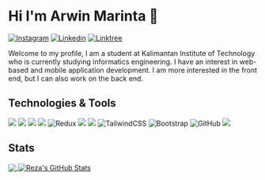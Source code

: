 # Hi I'm Arwin Marinta 👋

[![Instagram](https://img.shields.io/badge/instagram-%23E4405F.svg?&style=for-the-badge&logo=instagram&logoColor=white)](https://www.instagram.com/wynnn_1/)
[![Linkedin](https://img.shields.io/badge/linkedin-%230077B5.svg?&style=for-the-badge&logo=linkedin&logoColor=white)](https://www.linkedin.com/in/arwin-marinta-95512a256/)
[![Linktree](https://img.shields.io/badge/Linktree-%23FF0000.svg?&style=for-the-badge&logo=tree&logoColor=white)](https://link-tree.arwinmarinta.com/)





Welcome to my profile, I am a student at Kalimantan Institute of Technology who is currently studying informatics engineering. I have an interest in web-based and mobile application development. I am more interested in the front end, but I can also work on the back end.

## Technologies & Tools
![](https://img.shields.io/badge/javascript%20-%23323330.svg?&style=for-the-badge&logo=javascript&logoColor=%23F7DF1E)
![](https://img.shields.io/badge/react%20-%233e93c0.svg?&style=for-the-badge&logo=react&logoColor=white)
![](https://img.shields.io/badge/python%20-%2314354C.svg?&style=for-the-badge&logo=python&logoColor=white)
![](https://img.shields.io/badge/dart%20-%232682d4.svg?&style=for-the-badge&logo=dart&logoColor=white)
![Redux](https://img.shields.io/badge/redux-%23593d88.svg?style=for-the-badge&logo=redux&logoColor=white)
![](https://img.shields.io/badge/express-js%20-%23404d59.svg?&style=for-the-badge)
![](https://img.shields.io/badge/mysql-%2300f.svg?&style=for-the-badge&logo=mysql&logoColor=white)
![TailwindCSS](https://img.shields.io/badge/tailwindcss-%2338B2AC.svg?style=for-the-badge&logo=tailwind-css&logoColor=white)
![Bootstrap](https://img.shields.io/badge/bootstrap-%23563D7C.svg?style=for-the-badge&logo=bootstrap&logoColor=white)
![GitHub](https://img.shields.io/badge/github-%23121011.svg?style=for-the-badge&logo=github&logoColor=white)
![](https://img.shields.io/badge/git%20-%23F05033.svg?&style=for-the-badge&logo=git&logoColor=white)

## Stats

<a href="https://github.com/ArwinMarinta">
  <img align="center" src="https://github-readme-stats.vercel.app/api/top-langs/?username=ArwinMarinta&title_color=ffffff&text_color=c9cacc&icon_color=2bbc8a&bg_color=1d1f21&exclude_repo=things-bin-aws&hide=hcl,html,css,less,scss,jupyter%20notebook,blade,pug" />
</a>
<a href="https://github.com/fahmialfareza/fahmialfareza">
  <img align="center" src="https://github-readme-stats.vercel.app/api?username=ArwinMarinta&show_icons=true&line_height=27&count_private=true&title_color=ffffff&text_color=c9cacc&icon_color=2bbc8a&bg_color=1d1f21" alt="Reza's GitHub Stats" />
</a>
